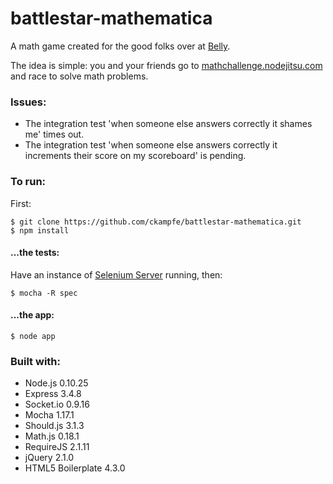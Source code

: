 battlestar-mathematica
======================

A math game created for the good folks over at [Belly](https://bellycard.com/).

The idea is simple: you and your friends go to [mathchallenge.nodejitsu.com](http://mathchallenge.nodejitsu.com) and
race to solve math problems.

### Issues:

- The integration test 'when someone else answers correctly it shames me'
  times out.
- The integration test 'when someone else answers correctly it increments their
  score on my scoreboard' is pending.

### To run:

First:
```
$ git clone https://github.com/ckampfe/battlestar-mathematica.git
$ npm install
```
#### ...the tests:
Have an instance of [Selenium Server](http://docs.seleniumhq.org/) running, then:
```
$ mocha -R spec
```

#### ...the app:
```
$ node app
```

### Built with:

- Node.js 0.10.25
- Express 3.4.8
- Socket.io 0.9.16
- Mocha 1.17.1
- Should.js 3.1.3
- Math.js 0.18.1
- RequireJS 2.1.11
- jQuery 2.1.0
- HTML5 Boilerplate 4.3.0
